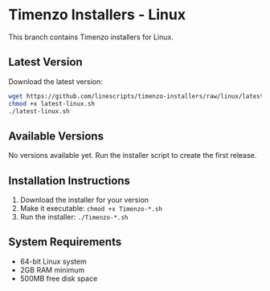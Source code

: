 # Timenzo Installers - Linux

This branch contains Timenzo installers for Linux.

## Latest Version

Download the latest version:
```bash
wget https://github.com/linescripts/timenzo-installers/raw/linux/latest-linux.sh
chmod +x latest-linux.sh
./latest-linux.sh
```

## Available Versions

No versions available yet. Run the installer script to create the first release.

## Installation Instructions

1. Download the installer for your version
2. Make it executable: `chmod +x Timenzo-*.sh`
3. Run the installer: `./Timenzo-*.sh`

## System Requirements

- 64-bit Linux system
- 2GB RAM minimum
- 500MB free disk space
